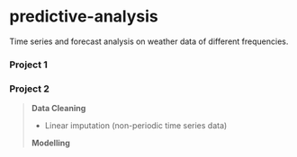 # predictive-analysis

Time series and forecast analysis on weather data of different frequencies.



### Project 1







### Project 2

>  **Data Cleaning**
>
> * Linear imputation (non-periodic time series data)
>
> **Modelling**
>
> 


